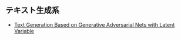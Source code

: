 ## テキスト生成系

- [Text Generation Based on Generative Adversarial Nets with Latent Variable](https://arxiv.org/abs/1712.00170)
